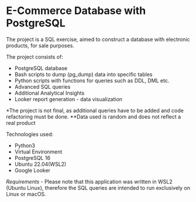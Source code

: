 # E-Commerce Database with PostgreSQL

The project is a SQL exercise, aimed to construct a database with electronic products, for sale purposes.

The project consists of:
- PostgreSQL database
- Bash scripts to dump (pg_dump) data into specific tables
- Python scripts with functions for queries such as DDL, DML etc.
- Advanced SQL queries
- Additional Analytical Insights
- Looker report generation - data visualization

*The project is not final, as additional queries have to be added and code refactoring must be done.
**Data used is random and does not reflect a real product

Technologies used:
- Python3
- Virtual Environment
- PostgreSQL 16
- Ubuntu 22.04(WSL2)
- Google Looker

*Requirements* - Please note that this application was written in WSL2 (Ubuntu Linux), therefore the SQL queries are intended to run exclusively on Linux or macOS. 
